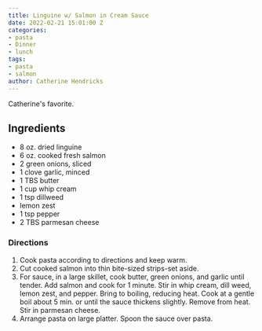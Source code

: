 ```yaml
---
title: Linguine w/ Salmon in Cream Sauce
date: 2022-02-21 15:01:00 Z
categories:
- pasta
- Dinner
- lunch
tags:
- pasta
- salmon
author: Catherine Hendricks
---
```


Catherine's favorite. 

## Ingredients
* 8 oz. dried linguine
* 6 oz. cooked fresh salmon
* 2 green onions, sliced
* 1 clove garlic, minced
* 1 TBS butter
* 1 cup whip cream
* 1 tsp dillweed
* lemon zest
* 1 tsp pepper
* 2 TBS parmesan cheese

### Directions
1. Cook pasta according to directions and keep warm.
2. Cut cooked salmon into thin bite-sized strips-set aside. 
3. For sauce, in a large skillet, cook butter, green onions, and garlic until tender. Add salmon and cook for 1 minute. Stir in whip cream, dill weed, lemon zest, and pepper. Bring to boiling, reducing heat. Cook at a gentle boil about 5 min. or until the sauce thickens slightly. Remove from heat. Stir in parmesan cheese. 
4. Arrange pasta on large platter. Spoon the sauce over pasta.
